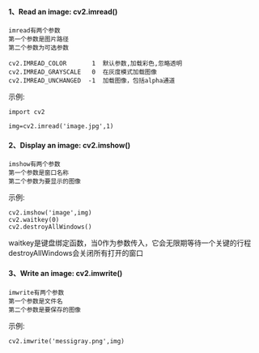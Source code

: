 
#### 1、Read an image: cv2.imread()

```
imread有两个参数
第一个参数是图片路径
第二个参数为可选参数

cv2.IMREAD_COLOR       1  默认参数,加载彩色,忽略透明
cv2.IMREAD_GRAYSCALE   0  在灰度模式加载图像
cv2.IMREAD_UNCHANGED  -1  加载图像，包括alpha通道
```

示例:
```
import cv2

img=cv2.imread('image.jpg',1)
```

#### 2、Display an image: cv2.imshow()

```
imshow有两个参数
第一个参数是窗口名称
第二个参数为要显示的图像
```

示例:
```
cv2.imshow('image',img)
cv2.waitkey(0)
cv2.destroyAllWindows()
```

waitkey是键盘绑定函数，当0作为参数传入，它会无限期等待一个关键的行程
destroyAllWindows会关闭所有打开的窗口

#### 3、Write an image: cv2.imwrite()

```
imwrite有两个参数
第一个参数是文件名
第二个参数是要保存的图像
```

示例:
```
cv2.imwrite('messigray.png',img)
```

